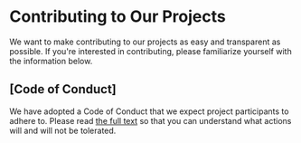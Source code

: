 # Contributing to Our Projects

We want to make contributing to our projects as easy and transparent as
possible. If you're interested in contributing, please familiarize yourself
with the information below.

## [Code of Conduct]

We have adopted a Code of Conduct that we expect project participants to adhere
to. Please read [the full text](./CODE_OF_CONDUCT.md) so that you can understand
what actions will and will not be tolerated.
